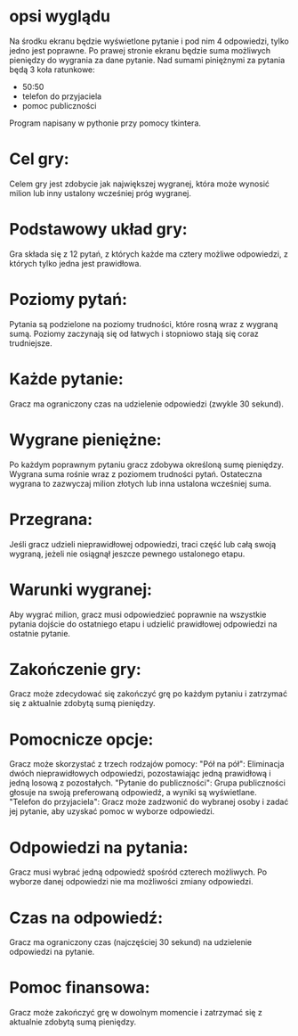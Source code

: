 # opsi wyglądu
Na środku ekranu będzie wyświetlone pytanie i pod nim 4 odpowiedzi, tylko jedno jest poprawne.
Po prawej stronie ekranu będzie suma możliwych pieniędzy do wygrania za dane pytanie.
Nad sumami piniężnymi za pytania będą 3 koła ratunkowe:
  - 50:50
  - telefon do przyjaciela
  - pomoc publiczności

Program napisany w pythonie przy pomocy tkintera.

# Cel gry:
  Celem gry jest zdobycie jak największej wygranej, która może wynosić milion lub inny ustalony wcześniej próg wygranej.

# Podstawowy układ gry:
  Gra składa się z 12 pytań, z których każde ma cztery możliwe odpowiedzi, z których tylko jedna jest prawidłowa.

# Poziomy pytań:
  Pytania są podzielone na poziomy trudności, które rosną wraz z wygraną sumą. Poziomy zaczynają się od łatwych i stopniowo stają się coraz trudniejsze.

# Każde pytanie:
  Gracz ma ograniczony czas na udzielenie odpowiedzi (zwykle 30 sekund).

# Wygrane pieniężne:
  Po każdym poprawnym pytaniu gracz zdobywa określoną sumę pieniędzy.
  Wygrana suma rośnie wraz z poziomem trudności pytań. Ostateczna wygrana to zazwyczaj milion złotych lub inna ustalona wcześniej suma.

# Przegrana:
  Jeśli gracz udzieli nieprawidłowej odpowiedzi, traci część lub całą swoją wygraną, jeżeli nie osiągnął jeszcze pewnego ustalonego etapu.

# Warunki wygranej:
  Aby wygrać milion, gracz musi odpowiedzieć poprawnie na wszystkie pytania dojście do ostatniego etapu i udzielić prawidłowej odpowiedzi na ostatnie pytanie.

# Zakończenie gry:
  Gracz może zdecydować się zakończyć grę po każdym pytaniu i zatrzymać się z aktualnie zdobytą sumą pieniędzy.

# Pomocnicze opcje:
  Gracz może skorzystać z trzech rodzajów pomocy:
    "Pół na pół": Eliminacja dwóch nieprawidłowych odpowiedzi, pozostawiając jedną prawidłową i jedną losową z pozostałych.
    "Pytanie do publiczności": Grupa publiczności głosuje na swoją preferowaną odpowiedź, a wyniki są wyświetlane.
    "Telefon do przyjaciela": Gracz może zadzwonić do wybranej osoby i zadać jej pytanie, aby uzyskać pomoc w wyborze odpowiedzi.

# Odpowiedzi na pytania:
  Gracz musi wybrać jedną odpowiedź spośród czterech możliwych. Po wyborze danej odpowiedzi nie ma możliwości zmiany odpowiedzi.

# Czas na odpowiedź:
  Gracz ma ograniczony czas (najczęściej 30 sekund) na udzielenie odpowiedzi na pytanie.

# Pomoc finansowa:
  Gracz może zakończyć grę w dowolnym momencie i zatrzymać się z aktualnie zdobytą sumą pieniędzy.